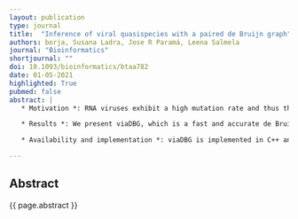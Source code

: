 ```yaml
---
layout: publication
type: journal
title:  "Inference of viral quasispecies with a paired de Bruijn graph"
authors: borja, Susana Ladra, Jose R Paramá, Leena Salmela
journal: "Bioinformatics"
shortjournal: ""
doi: 10.1093/bioinformatics/btaa782
date: 01-05-2021
highlighted: True
pubmed: false
abstract: |
   * Motivation *: RNA viruses exhibit a high mutation rate and thus they exist in infected cells as a population of closely related strains called viral quasispecies. The viral quasispecies assembly problem asks to characterize the quasispecies present in a sample from high-throughput sequencing data. We study the de novo version of the problem, where reference sequences of the quasispecies are not available. Current methods for assembling viral quasispecies are either based on overlap graphs or on de Bruijn graphs. Overlap graph-based methods tend to be accurate but slow, whereas de Bruijn graph-based methods are fast but less accurate.

   * Results *: We present viaDBG, which is a fast and accurate de Bruijn graph-based tool for de novo assembly of viral quasispecies. We first iteratively correct sequencing errors in the reads, which allows us to use large k-mers in the de Bruijn graph. To incorporate the paired-end information in the graph, we also adapt the paired de Bruijn graph for viral quasispecies assembly. These features enable the use of long-range information in contig construction without compromising the speed of de Bruijn graph-based approaches. Our experimental results show that viaDBG is both accurate and fast, whereas previous methods are either fast or accurate but not both. In particular, viaDBG has comparable or better accuracy than SAVAGE, while being at least nine times faster. Furthermore, the speed of viaDBG is comparable to PEHaplo but viaDBG is able to retrieve also low abundance quasispecies, which are often missed by PEHaplo.

   * Availability and implementation *: viaDBG is implemented in C++ and it is publicly available at https://bitbucket.org/bfreirec1/viadbg. All datasets used in this article are publicly available at https://bitbucket.org/bfreirec1/data-viadbg/.

---
```


## Abstract

{{ page.abstract }}
